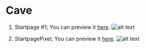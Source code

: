 # Cave

1. Startpage #1;  You can preview it [here](https://madsmileyman.github.io/Cave/Startpage/animugirl.html).
![alt text](https://github.com/MadSmileyman/Cave/blob/master/Startpage/Preview.png)

2. StartpagePixel;  You can preview it [here](https://madsmileyman.github.io/Cave/pixel.html).
![alt text](https://github.com/MadSmileyman/Cave/blob/master/StartpagePixel/PreviewScreenshot.png)
